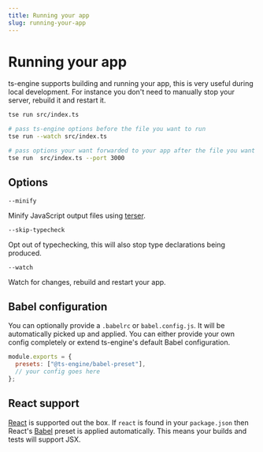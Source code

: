 ```yaml
---
title: Running your app
slug: running-your-app
---
```


# Running your app

ts-engine supports building and running your app, this is very useful during local development. For instance you don't need to manually stop your server, rebuild it and restart it.

```sh
tse run src/index.ts

# pass ts-engine options before the file you want to run
tse run --watch src/index.ts

# pass options your want forwarded to your app after the file you want to run
tse run  src/index.ts --port 3000
```

## Options

`--minify`

Minify JavaScript output files using [terser](https://github.com/terser/terser).

`--skip-typecheck`

Opt out of typechecking, this will also stop type declarations being produced.

`--watch`

Watch for changes, rebuild and restart your app.

## Babel configuration

You can optionally provide a `.babelrc` or `babel.config.js`. It will be automatically picked up and applied. You can either provide your own config completely or extend ts-engine's default Babel configuration.

```js
module.exports = {
  presets: ["@ts-engine/babel-preset"],
  // your config goes here
};
```

## React support

[React](https://reactjs.org/) is supported out the box. If `react` is found in your `package.json` then React's [Babel](https://babeljs.io/) preset is applied automatically. This means your builds and tests will support JSX.
